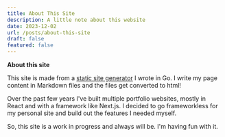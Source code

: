 ```yaml
---
title: About This Site
description: A little note about this website
date: 2023-12-02
url: /posts/about-this-site
draft: false
featured: false
---
```


<section>
            <aside>
                <p><strong>About this site</strong></p>
                <p>This site is made from a <a href="https://github.com/iamseeley/go-forth">static site generator</a> I wrote in Go. I write my page content in Markdown files and the files get converted to html!</p> <p> Over the past few years I've built multiple portfolio websites, mostly in React and with a framework like Next.js. I decided to go frameworkless for my personal site and build out the features I needed myself.</p> <p>So, this site is a work in progress and always will be. I'm having fun with it.</p>
            </aside>
</section>
